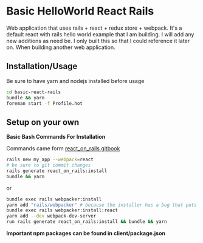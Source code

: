 # Basic HelloWorld React Rails

Web application that uses rails + react + redux store + webpack. It's a default react with rails hello world example that I am building. I will add any new additions as need be. I only built this so that I could reference it later on. When building another web application.

## Installation/Usage
Be sure to have yarn and nodejs installed before usage

```bash
cd basic-react-rails
bundle && yarn
foreman start -f Profile.hot
```

## Setup on your own
**Basic Bash Commands For Installation**

Commands came form [react_on_rails gitbook](https://shakacode.gitbooks.io/react-on-rails/content/docs/tutorial.html)

```bash
rails new my_app --webpack=react
# be sure to git commit changes
rails generate react_on_rails:install
bundle && yarn
```

or

```bash
bundle exec rails webpacker:install
yarn add "rails/webpacker" # because the installer has a bug that puts in an invalid version in your package.json.
bundle exec rails webpacker:install:react
yarn add --dev webpack-dev-server
run rails generate react_on_rails:install && bundle && yarn
```

**Important npm packages can be found in client/package.json**
